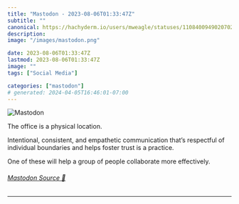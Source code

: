 ```yaml
---
title: "Mastodon - 2023-08-06T01:33:47Z"
subtitle: ""
canonical: https://hachyderm.io/users/mweagle/statuses/110840094902070276
description:
image: "/images/mastodon.png"

date: 2023-08-06T01:33:47Z
lastmod: 2023-08-06T01:33:47Z
image: ""
tags: ["Social Media"]

categories: ["mastodon"]
# generated: 2024-04-05T16:46:01-07:00
---
```

![Mastodon](/images/mastodon.png)

<p>The office is a physical location. </p><p>Intentional, consistent, and empathetic communication that’s respectful of individual boundaries and helps foster trust is a practice.</p><p>One of these will help a group of people collaborate more effectively.</p>


###### [Mastodon Source 🐘](https://hachyderm.io/@mweagle/110840094902070276)

___
